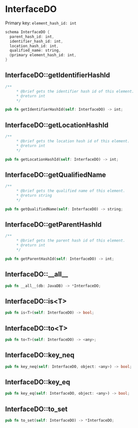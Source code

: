 # InterfaceDO

Primary key: `element_hash_id: int`

```rust
schema InterfaceDO {
  parent_hash_id: int,
  identifier_hash_id: int,
  location_hash_id: int,
  qualified_name: string,
  @primary element_hash_id: int,
}
```
## InterfaceDO::getIdentifierHashId

```rust
/**
     * @brief gets the identifier hash id of this element.
     * @return int
     */
```
```rust
pub fn getIdentifierHashId(self: InterfaceDO) -> int;
```
## InterfaceDO::getLocationHashId

```rust
/**
     * @brief gets the location hash id of this element.
     * @return int
     */
```
```rust
pub fn getLocationHashId(self: InterfaceDO) -> int;
```
## InterfaceDO::getQualifiedName

```rust
/**
     * @brief gets the qualified name of this element.
     * @return string
     */
```
```rust
pub fn getQualifiedName(self: InterfaceDO) -> string;
```
## InterfaceDO::getParentHashId

```rust
/**
     * @brief gets the parent hash id of this element.
     * @return int
     */
```
```rust
pub fn getParentHashId(self: InterfaceDO) -> int;
```
## InterfaceDO::\_\_all\_\_

```rust
pub fn __all__(db: JavaDB) -> *InterfaceDO;
```
## InterfaceDO::is\<T\>

```rust
pub fn is<T>(self: InterfaceDO) -> bool;
```
## InterfaceDO::to\<T\>

```rust
pub fn to<T>(self: InterfaceDO) -> <any>;
```
## InterfaceDO::key\_neq

```rust
pub fn key_neq(self: InterfaceDO, object: <any>) -> bool;
```
## InterfaceDO::key\_eq

```rust
pub fn key_eq(self: InterfaceDO, object: <any>) -> bool;
```
## InterfaceDO::to\_set

```rust
pub fn to_set(self: InterfaceDO) -> *InterfaceDO;
```
